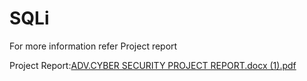 # SQLi

For more information refer Project report

Project Report:[ADV.CYBER SECURITY PROJECT REPORT.docx (1).pdf](https://github.com/yaswanth77/SQLi/files/6768115/ADV.CYBER.SECURITY.PROJECT.REPORT.docx.1.pdf)
